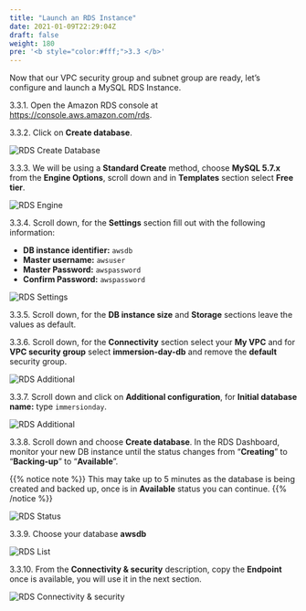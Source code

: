 ```yaml
---
title: "Launch an RDS Instance"
date: 2021-01-09T22:29:04Z
draft: false
weight: 180
pre: '<b style="color:#fff;">3.3 </b>'
---
```

Now that our VPC security group and subnet group are ready, let’s configure and launch a MySQL RDS Instance.

3.3.1\. Open the Amazon RDS console at  https://console.aws.amazon.com/rds.

3.3.2\. Click on **Create database**.

![RDS Create Database](../images/rds-launch.png)

3.3.3\. We will be using a **Standard Create** method, choose **MySQL 5.7.x** from the **Engine Options**, scroll down and in **Templates** section select **Free tier**.

![RDS Engine](../images/rds-engine-new.png)

3.3.4\. Scroll down, for the **Settings** section fill out with the following information:

* **DB instance identifier:** `awsdb`
* **Master username:** `awsuser`
* **Master Password:** `awspassword`
* **Confirm Password:** `awspassword`

![RDS Settings](../images/rds-settings-new.png)

3.3.5\. Scroll down, for the **DB instance size** and **Storage** sections leave the values as default.

3.3.6\. Scroll down, for the **Connectivity** section select your **My VPC** and for **VPC security group** select **immersion-day-db** and remove the **default** security group.

![RDS Additional](../images/rds-additional-conf-new.png)

3.3.7\. Scroll down and click on **Additional configuration**, for **Initial database name:** type `immersionday`.

![RDS Additional](../images/rds-addtional-configuration-name.png)

3.3.8\. Scroll down and choose **Create database**. In the RDS Dashboard, monitor your new DB instance until the status changes from “**Creating**” to “**Backing-up**” to “**Available**”.

{{% notice note %}}
This may take up to 5 minutes as the database is being created and backed up, once is in **Available** status you can continue.
{{% /notice %}}

![RDS Status](../images/rds-status.png)

3.3.9\. Choose your database **awsdb**  

![RDS List](../images/rds-list.png)

3.3.10\. From the **Connectivity & security** description, copy the **Endpoint** once is available, you will use it in the next section.

![RDS Connectivity & security](../images/rds-connectivity.png)